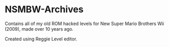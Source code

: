 # NSMBW-Archives
Contains all of my old ROM hacked levels for New Super Mario Brothers Wii (2009), made over 10 years ago.

Created using Reggie Level editor.
